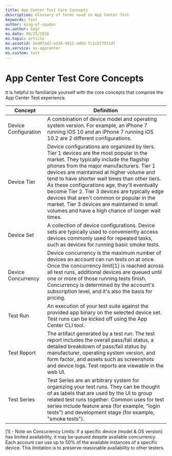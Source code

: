 ```yaml
---
title: App Center Test Core Concepts
description: Glossary of terms used in App Center Test
keywords: Test
author: king-of-spades
ms.author: kegr
ms.date: 09/25/2020
ms.topic: article
ms.assetid: 5ed07ad2-ed36-4812-adbb-fc1cbf7931df
ms.service: vs-appcenter
ms.custom: test
---
```


# App Center Test Core Concepts

It is helpful to familiarize yourself with the core concepts that comprise the App Center Test experience.


|       Concept        |                                                                                                                                                                                                                                                                 Definition                                                                                                                                                                                                                                                                  |
|----------------------|---------------------------------------------------------------------------------------------------------------------------------------------------------------------------------------------------------------------------------------------------------------------------------------------------------------------------------------------------------------------------------------------------------------------------------------------------------------------------------------------------------------------------------------------|
| Device Configuration |                                                                                                                                                                                    A combination of device model and operating system version. For example, an iPhone 7 running iOS 10 and an iPhone 7 running iOS 10.2 are 2 different configurations.                                                                                                                                                                                     |
|     Device Tier      | Device configurations are organized by tiers. Tier 1 devices are the most popular in the market. They typically include the flagship phones from the major manufacturers. Tier 1 devices are maintained at higher volume and tend to have shorter wait times than other tiers. As these configurations age, they'll eventually become Tier 2. Tier 3 devices are typically edge devices that aren't common or popular in the market. Tier 3 devices are maintained in small volumes and have a high chance of longer wait times. |
|      Device Set      |                                                                                                                                                                            A collection of device configurations. Device sets are typically used to conveniently access devices commonly used for repeated tasks, such as devices for running basic smoke tests.                                                                                                                                                                            |
|  Device Concurrency  | Device concurrency is the maximum number of devices an account can run tests on at once. Once the concurrency limit[1] is reached across all test runs, additional devices are queued until one or more of those running tests finish. Concurrency is determined by the account's subscription level, and it's also the basis for pricing.                                       |
|       Test Run       |                                                                                                                                                                               An execution of your test suite against the provided app binary on the selected device set. Test runs can be kicked off using the App Center CLI tool.                                                                                                                                                                               |
|     Test Report      |                                                                                                                         The artifact generated by a test run. The test report includes the overall pass/fail status, a detailed breakdown of pass/fail status by manufacturer, operating system version, and form factor, and assets such as screenshots and device logs. Test reports are viewable in the web UI.                                                                                                                          |
|     Test Series      |                                                                                                                     Test Series are an arbitrary system for organizing your test runs. They can be thought of as labels that are used by the UI to group related test runs together. Common uses for test series include feature area (for example, "login tests") and development stage (for example, "smoke tests").                                                                                                                     |

[1] - Note on Concurrency Limits: If a specific device (model & OS version) has limited availability, it may be queued despite available concurrency. Each account can use up to 50% of the available instances of a specific device. This limitation is to preserve reasonable availability to other testers. 
